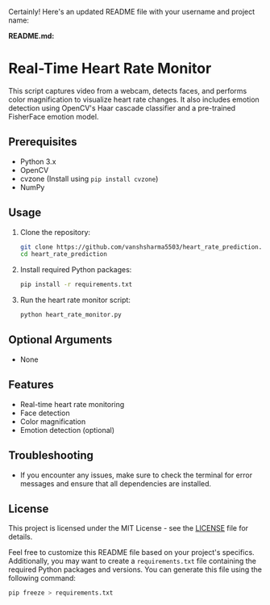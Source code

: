 Certainly! Here's an updated README file with your username and project name:

**README.md:**

# Real-Time Heart Rate Monitor

This script captures video from a webcam, detects faces, and performs color magnification to visualize heart rate changes. It also includes emotion detection using OpenCV's Haar cascade classifier and a pre-trained FisherFace emotion model.

## Prerequisites

- Python 3.x
- OpenCV
- cvzone (Install using `pip install cvzone`)
- NumPy

## Usage

1. Clone the repository:

    ```bash
    git clone https://github.com/vanshsharma5503/heart_rate_prediction.git
    cd heart_rate_prediction
    ```

2. Install required Python packages:

    ```bash
    pip install -r requirements.txt
    ```

3. Run the heart rate monitor script:

    ```bash
    python heart_rate_monitor.py
    ```

## Optional Arguments

- None

## Features

- Real-time heart rate monitoring
- Face detection
- Color magnification
- Emotion detection (optional)

## Troubleshooting

- If you encounter any issues, make sure to check the terminal for error messages and ensure that all dependencies are installed.

## License

This project is licensed under the MIT License - see the [LICENSE](LICENSE) file for details.

Feel free to customize this README file based on your project's specifics. Additionally, you may want to create a `requirements.txt` file containing the required Python packages and versions. You can generate this file using the following command:

```bash
pip freeze > requirements.txt
```
